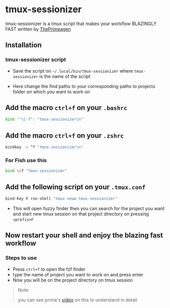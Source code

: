 # tmux-sessionizer

tmux-sessionizer is a tmux script that makes your workflow BLAZINGLY FAST written by [ThePrimeagen](https://github.com/ThePrimeagen/)

## Installation

### tmux-sessionizer script

- Save the script on `~/.local/bin/tmux-sessionizer` where `tmux-sessionizer` is the name of the script

- Here change the find paths to your corresponding paths to projects folder on which you want to work on


## Add the macro `ctrl+f` on your `.bashrc`
```bash
bind '"\C-f": "tmux-sessionizer\n"'
```

## Add the macro `ctrl+f` on your `.zshrc`

```bash
bindkey -s ^f "tmux-sessionizer\n"
```

### For Fish use this

```sh
bind \cf "tmux-sessionizer"
```

## Add the following script on your `.tmux.conf`

```bash
bind-key F run-shell "tmux neww tmux-sessionizer"
```

- This will open fuzzy finder then you can search for the project you want and start new tmux session on that project directory on pressing `<prefix>F`


## Now restart your shell and enjoy the blazing fast workflow

### Steps to use

- Press `ctrl+f` to open the fzf finder
- type the name of project you want to work on and press enter
- Now you will be on the project directory on tmux session

> Note:
>
> you can see prime's [video](https://youtu.be/hJzqEAf2U4I) on this to understand in detail
